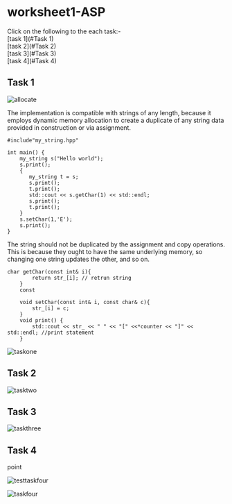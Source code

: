# worksheet1-ASP
Click on the following to the each task:-  
[task 1](#Task 1)<br />
[task 2](#Task 2)<br />
[task 3](#Task 3)<br />
[task 4](#Task 4)<br />

## Task 1

![allocate](image/allocate.png)

The implementation is compatible with strings of any length, because it employs dynamic memory allocation to create a duplicate of any string data provided in construction or via assignment.  

```
#include"my_string.hpp"

int main() {
    my_string s("Hello world");
    s.print(); 
    {
       my_string t = s;
       s.print();
       t.print();
       std::cout << s.getChar(1) << std::endl;
       s.print();
       t.print();
    }
    s.setChar(1,'E');
    s.print();
}
```

The string should not be duplicated by the assignment and copy operations. This is because they ought to have the same underlying memory, so changing one string updates the other, and so on.

```
char getChar(const int& i){
        return str_[i]; // retrun string
    }
    const

    void setChar(const int& i, const char& c){
        str_[i] = c;
    }
    void print() {
        std::cout << str_ << " " << "[" <<*counter << "]" << std::endl; //print statement
    }
```
![taskone](image/taskone.png)

## Task 2

![tasktwo](image/tasktwo.png)

## Task 3

![taskthree](image/taskthree.png)

## Task 4

point

![testtaskfour](image/testtaskfour.png)

![taskfour](image/taskfour.png)

